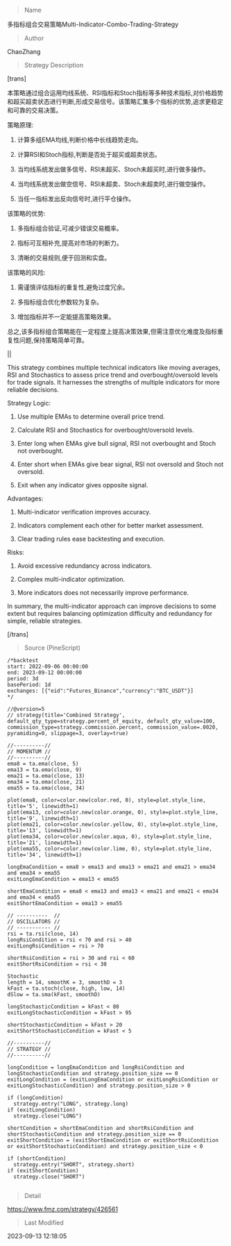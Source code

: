 
> Name

多指标组合交易策略Multi-Indicator-Combo-Trading-Strategy

> Author

ChaoZhang

> Strategy Description

[trans]

本策略通过组合运用均线系统、RSI指标和Stoch指标等多种技术指标,对价格趋势和超买超卖状态进行判断,形成交易信号。该策略汇集多个指标的优势,追求更稳定和可靠的交易决策。

策略原理:

1. 计算多组EMA均线,判断价格中长线趋势走向。

2. 计算RSI和Stoch指标,判断是否处于超买或超卖状态。

3. 当均线系统发出做多信号、RSI未超买、Stoch未超买时,进行做多操作。

4. 当均线系统发出做空信号、RSI未超卖、Stoch未超卖时,进行做空操作。 

5. 当任一指标发出反向信号时,进行平仓操作。

该策略的优势:

1. 多指标组合验证,可减少错误交易概率。

2. 指标可互相补充,提高对市场的判断力。

3. 清晰的交易规则,便于回测和实盘。

该策略的风险:

1. 需谨慎评估指标的重复性,避免过度冗余。

2. 多指标组合优化参数较为复杂。

3. 增加指标并不一定能提高策略效果。

总之,该多指标组合策略能在一定程度上提高决策效果,但需注意优化难度及指标重复性问题,保持策略简单可靠。

||

This strategy combines multiple technical indicators like moving averages, RSI and Stochastics to assess price trend and overbought/oversold levels for trade signals. It harnesses the strengths of multiple indicators for more reliable decisions.

Strategy Logic:

1. Use multiple EMAs to determine overall price trend.

2. Calculate RSI and Stochastics for overbought/oversold levels.

3. Enter long when EMAs give bull signal, RSI not overbought and Stoch not overbought.

4. Enter short when EMAs give bear signal, RSI not oversold and Stoch not oversold.

5. Exit when any indicator gives opposite signal.

Advantages:

1. Multi-indicator verification improves accuracy. 

2. Indicators complement each other for better market assessment.

3. Clear trading rules ease backtesting and execution.

Risks:

1. Avoid excessive redundancy across indicators.

2. Complex multi-indicator optimization.

3. More indicators does not necessarily improve performance.

In summary, the multi-indicator approach can improve decisions to some extent but requires balancing optimization difficulty and redundancy for simple, reliable strategies.

[/trans]



> Source (PineScript)

``` pinescript
/*backtest
start: 2022-09-06 00:00:00
end: 2023-09-12 00:00:00
period: 3d
basePeriod: 1d
exchanges: [{"eid":"Futures_Binance","currency":"BTC_USDT"}]
*/

//@version=5
// strategy(title='Combined Strategy', default_qty_type=strategy.percent_of_equity, default_qty_value=100, commission_type=strategy.commission.percent, commission_value=.0020, pyramiding=0, slippage=3, overlay=true)

//----------//
// MOMENTUM //
//----------//
ema8 = ta.ema(close, 5)
ema13 = ta.ema(close, 9)
ema21 = ta.ema(close, 13)
ema34 = ta.ema(close, 21)
ema55 = ta.ema(close, 34)

plot(ema8, color=color.new(color.red, 0), style=plot.style_line, title='5', linewidth=1)
plot(ema13, color=color.new(color.orange, 0), style=plot.style_line, title='9', linewidth=1)
plot(ema21, color=color.new(color.yellow, 0), style=plot.style_line, title='13', linewidth=1)
plot(ema34, color=color.new(color.aqua, 0), style=plot.style_line, title='21', linewidth=1)
plot(ema55, color=color.new(color.lime, 0), style=plot.style_line, title='34', linewidth=1)

longEmaCondition = ema8 > ema13 and ema13 > ema21 and ema21 > ema34 and ema34 > ema55
exitLongEmaCondition = ema13 < ema55

shortEmaCondition = ema8 < ema13 and ema13 < ema21 and ema21 < ema34 and ema34 < ema55
exitShortEmaCondition = ema13 > ema55

// ----------  //
// OSCILLATORS //
// ----------- //
rsi = ta.rsi(close, 14)
longRsiCondition = rsi < 70 and rsi > 40
exitLongRsiCondition = rsi > 70

shortRsiCondition = rsi > 30 and rsi < 60
exitShortRsiCondition = rsi < 30

Stochastic
length = 14, smoothK = 3, smoothD = 3
kFast = ta.stoch(close, high, low, 14)
dSlow = ta.sma(kFast, smoothD)

longStochasticCondition = kFast < 80
exitLongStochasticCondition = kFast > 95

shortStochasticCondition = kFast > 20
exitShortStochasticCondition = kFast < 5

//----------//
// STRATEGY //
//----------//

longCondition = longEmaCondition and longRsiCondition and longStochasticCondition and strategy.position_size == 0
exitLongCondition = (exitLongEmaCondition or exitLongRsiCondition or exitLongStochasticCondition) and strategy.position_size > 0

if (longCondition)
  strategy.entry("LONG", strategy.long)
if (exitLongCondition)
  strategy.close("LONG")

shortCondition = shortEmaCondition and shortRsiCondition and shortStochasticCondition and strategy.position_size == 0
exitShortCondition = (exitShortEmaCondition or exitShortRsiCondition or exitShortStochasticCondition) and strategy.position_size < 0

if (shortCondition)
  strategy.entry("SHORT", strategy.short)
if (exitShortCondition)
  strategy.close("SHORT")


```

> Detail

https://www.fmz.com/strategy/426561

> Last Modified

2023-09-13 12:18:05
